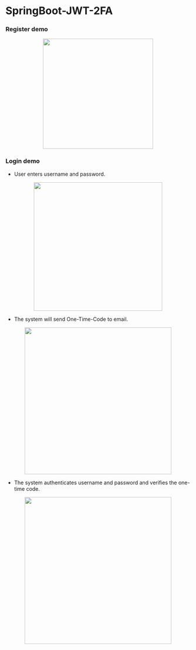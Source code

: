 # SpringBoot-JWT-2FA

### Register demo

<p align="center">
  <img src="https://user-images.githubusercontent.com/15135199/109338553-01c5c600-7899-11eb-9a1c-f73aa2d361c6.JPG" width="300">
</p>


### Login demo

- User enters username and password.

<p align="center">
  <img src="https://user-images.githubusercontent.com/15135199/109366547-43209a80-78c6-11eb-8b96-e9ca820b8ff0.JPG" width="350">
</p>

-  The system will send One-Time-Code to email.

<p align="center">
  <img src="https://user-images.githubusercontent.com/15135199/108650154-7becf800-74f1-11eb-824b-a091efef020c.JPG" width="400">
</p>

- The system authenticates username and password and verifies the one-time code.

<p align="center">
  <img src="https://user-images.githubusercontent.com/15135199/108253659-9ee37900-718c-11eb-9a81-49f480d8c760.JPG" width="400">
</p>


